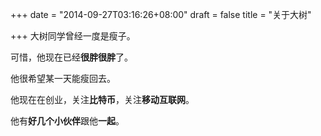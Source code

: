 +++
date = "2014-09-27T03:16:26+08:00"
draft = false
title = "关于大树"

+++
大树同学曾经一度是瘦子。


可惜，他现在已经**很胖很胖**了。


他很希望某一天能瘦回去。


他现在在创业，关注**比特币**，关注**移动互联网**。


他有**好几个小伙伴**跟他**一起**。

